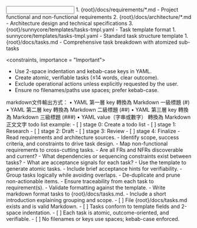 <input>
  <context>
    1. {root}/docs/requirements/*.md - Project functional and non-functional requirements
    2. {root}/docs/architecture/*.md - Architecture design and technical specifications
    3. {root}/sunnycore/templates/tasks-tmpl.yaml - Task template format
  </context>
  <templates>
    1. sunnycore/templates/tasks-tmpl.yaml - Standard task structure template
  </templates>
</input>

<output>
  1. {root}/docs/tasks.md - Comprehensive task breakdown with atomized sub-tasks
</output>

<constraints, importance = "Important">
- Use 2-space indentation and kebab-case keys in YAML.
- Create atomic, verifiable tasks (≤14 words, clear outcome).
- Exclude operational actions unless explicitly requested by the user.
- Ensure no filenames/paths use spaces; prefer kebab-case.
</constraints>

<example>
markdown文件輸出方式：
	•	YAML 第一層 key 轉換為 Markdown 一級標題 (#)
	•	YAML 第二層 key 轉換為 Markdown 二級標題 (##)
	•	YAML 第三層 key 轉換為 Markdown 三級標題 (###)
	•	YAML value（字串或數字） 轉換為 Markdown 正文文字
</example>

<example>
todo list example:
- [ ] stage 0: Create a todo list
- [ ] stage 1: Research
- [ ] stage 2: Draft
- [ ] stage 3: Review
- [ ] stage 4: Finalize
</example>

<workflow importance="Important">
  <stage id="1: research">
  <tools: sequential-thinking>
  - Read requirements and architecture sources.
  - Identify scope, success criteria, and constraints to drive task design.
  - Map non-functional requirements to cross-cutting tasks.
  </tools: sequential-thinking>
  
  <questions>
  - Are all FRs and NFRs discoverable and current?
  - What dependencies or sequencing constraints exist between tasks?
  - What are acceptance signals for each task?
  </questions>
  </stage>

  <stage id="2: draft">
  - Use the template to generate atomic tasks.
  - Include brief acceptance hints for verifiability.
  - Group tasks logically while avoiding overlaps.
  </stage>

  <stage id="3: review">
  - De-duplicate and prune non-actionable items.
  - Ensure traceability from each task to requirement(s).
  - Validate formatting against the template.
  </stage>

  <stage id="4: finalize">
  - Write markdown format tasks to {root}/docs/tasks.md.
  - Include a short introduction explaining grouping and scope.

  <checks>
  - [ ] File {root}/docs/tasks.md exists and is valid Markdown.
  - [ ] Tasks conform to template fields and 2-space indentation.
  - [ ] Each task is atomic, outcome-oriented, and verifiable.
  - [ ] No filenames or keys use spaces; kebab-case enforced.
  </checks>
  </stage>
</workflow>